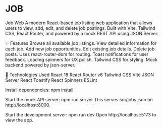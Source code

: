 # JOB

Job Web A modern React-based job listing web application that allows users to view, add, edit, and delete job postings. Built with Vite, Tailwind CSS, React Router, and powered by a mock REST API using JSON Server.

✨ Features Browse all available job listings. View detailed information for each job. Add new job opportunities. Edit existing job details. Delete job posts. Uses react-router-dom for routing. Toast notifications for user feedback. Loading spinners for UX polish. Tailwind CSS for styling. Mock backend powered by json-server.

🚀 Technologies Used React 18 React Router v6 Tailwind CSS Vite JSON Server React Toastify React Spinners ESLint

Install dependencies: npm install

Start the mock API server: npm run server This serves src/jobs.json on http://localhost:8000.

Start the development server: npm run dev Open http://localhost:5173 to view the app.

